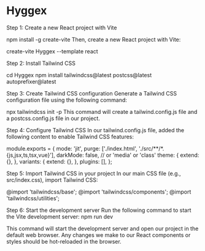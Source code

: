 # Hyggex

Step 1: Create a new React project with Vite

npm install -g create-vite
Then, create a new React project with Vite:

create-vite Hyggex --template react

Step 2: Install Tailwind CSS

cd Hyggex
npm install tailwindcss@latest postcss@latest autoprefixer@latest

Step 3: Create Tailwind CSS configuration
Generate a Tailwind CSS configuration file using the following command:

npx tailwindcss init -p
This command will create a tailwind.config.js file and a postcss.config.js file in our project.

Step 4: Configure Tailwind CSS
In our tailwind.config.js file, added the following content to enable Tailwind CSS features:

module.exports = {
  mode: 'jit',
  purge: ['./index.html', './src/**/*.{js,jsx,ts,tsx,vue}'],
  darkMode: false, // or 'media' or 'class'
  theme: {
    extend: {},
  },
  variants: {
    extend: {},
  },
  plugins: [],
};

Step 5: Import Tailwind CSS in your project
In our main CSS file (e.g., src/index.css), import Tailwind CSS:

@import 'tailwindcss/base';
@import 'tailwindcss/components';
@import 'tailwindcss/utilities';

Step 6: Start the development server
Run the following command to start the Vite development server:
npm run dev

This command will start the development server and open our project in the default web browser. Any changes we make to our React components or styles should be hot-reloaded in the browser.